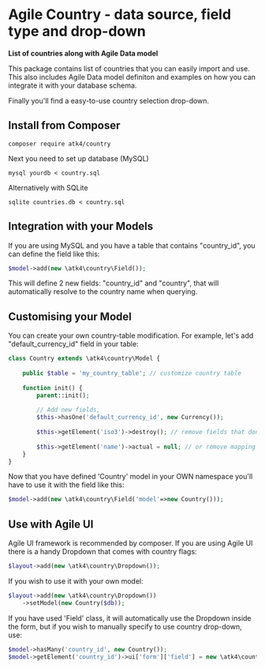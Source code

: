 # Agile Country - data source, field type and drop-down

**List of countries along with Agile Data model**

This package contains list of countries that you can easily import and use. This also includes Agile Data model definiton and examples on how you can integrate it with your database schema. 

Finally you'll find a easy-to-use country selection drop-down.

## Install from Composer

```
composer require atk4/country
```

Next you need to set up database (MySQL)

``` shell
mysql yourdb < country.sql
```

Alternatively with SQLite

``` shell
sqlite countries.db < country.sql
```

## Integration with your Models

If you are using MySQL and you have a table that contains "country_id", you can define the field like this:

``` php
$model->add(new \atk4\country\Field());
```

This will define 2 new fields: "country_id" and "country", that will automatically resolve to the country name when querying.

## Customising your Model

You can create your own country-table modification. For example, let's add "default_currency_id" field in your table:

``` php
class Country extends \atk4\country\Model {
  
    public $table = 'my_country_table'; // customize country table
  
    function init() {
    	parent::init();
      
      	// Add new fields,
      	$this->hasOne('default_currency_id', new Currency());
      
        $this->getElement('iso3')->destroy(); // remove fields that don't exist,
      
        $this->getElement('name')->actual = null; // or remove mapping to "nicename"
    }
}
```

Now that you have defined 'Country' model in your OWN namespace you'll have to use it with the field like this:

``` php
$model->add(new \atk4\country\Field('model'=>new Country()));
```

## Use with Agile UI

Agile UI framework is recommended by composer. If you are using Agile UI there is a handy Dropdown that comes with country flags:

``` php
$layout->add(new \atk4\country\Dropdown());
```

If you wish to use it with your own model:

``` php
$layout->add(new \atk4\country\Dropdown())
  	->setModel(new Country($db));
```

If you have used 'Field' class, it will automatically use the Dropdown inside the form, but if you wish to manually specify to use country drop-down, use:

``` php
$model->hasMany('country_id', new Country());
$model->getElement('country_id')->ui['form']['field'] = new \atk4\country\FormField\Dropdown();
```
